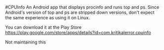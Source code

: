 #CPUInfo
An Android app that displays procinfo and runs top and ps. Since Android's version of top and ps are stripped down versions, don't expect the same experience as using it on Linux.

You can download it at the Play Store https://play.google.com/store/apps/details?id=com.kritikalerror.cpuinfo

Not maintaining this
